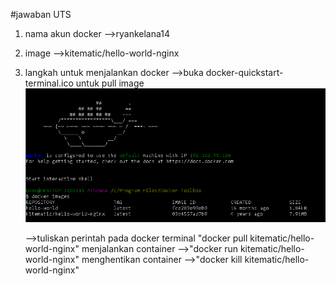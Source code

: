 #jawaban UTS
1. nama akun docker 
    -->ryankelana14



2. image
    -->kitematic/hello-world-nginx

3. langkah untuk menjalankan docker
    -->buka docker-quickstart-terminal.ico
   untuk pull image
    ![~](https://github.com/ryan0090/docker_ryan/blob/master/gambar/Capture.PNG)

    -->tuliskan perintah pada docker terminal
        "docker pull kitematic/hello-world-nginx"
   menjalankan container
    -->"docker run kitematic/hello-world-nginx"
   menghentikan container
    -->"docker kill kitematic/hello-world-nginx"
